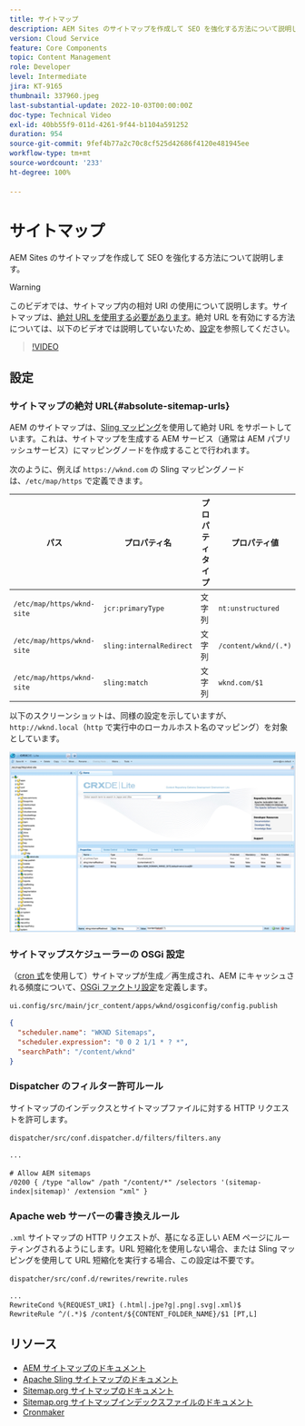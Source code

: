 ```yaml
---
title: サイトマップ
description: AEM Sites のサイトマップを作成して SEO を強化する方法について説明します。
version: Cloud Service
feature: Core Components
topic: Content Management
role: Developer
level: Intermediate
jira: KT-9165
thumbnail: 337960.jpeg
last-substantial-update: 2022-10-03T00:00:00Z
doc-type: Technical Video
exl-id: 40bb55f9-011d-4261-9f44-b1104a591252
duration: 954
source-git-commit: 9fef4b77a2c70c8cf525d42686f4120e481945ee
workflow-type: tm+mt
source-wordcount: '233'
ht-degree: 100%

---
```


# サイトマップ

AEM Sites のサイトマップを作成して SEO を強化する方法について説明します。

>[!WARNING]
>
>このビデオでは、サイトマップ内の相対 URI の使用について説明します。サイトマップは、[絶対 URL を使用する必要があります](https://sitemaps.org/protocol.html)。絶対 URL を有効にする方法については、以下のビデオでは説明していないため、[設定](#absolute-sitemap-urls)を参照してください。

>[!VIDEO](https://video.tv.adobe.com/v/337960?quality=12&learn=on)

## 設定

### サイトマップの絶対 URL{#absolute-sitemap-urls}

AEM のサイトマップは、[Sling マッピング](https://sling.apache.org/documentation/the-sling-engine/mappings-for-resource-resolution.html)を使用して絶対 URL をサポートしています。これは、サイトマップを生成する AEM サービス（通常は AEM パブリッシュサービス）にマッピングノードを作成することで行われます。

次のように、例えば `https://wknd.com` の Sling マッピングノードは、`/etc/map/https` で定義できます。

| パス  | プロパティ名 | プロパティタイプ | プロパティ値 |
|------|----------|---------------|-------|
| `/etc/map/https/wknd-site` | `jcr:primaryType` | 文字列 | `nt:unstructured` |
| `/etc/map/https/wknd-site` | `sling:internalRedirect` | 文字列 | `/content/wknd/(.*)` |
| `/etc/map/https/wknd-site` | `sling:match` | 文字列 | `wknd.com/$1` |

以下のスクリーンショットは、同様の設定を示していますが、`http://wknd.local`（`http` で実行中のローカルホスト名のマッピング）を対象としています。

![サイトマップの絶対 URL の設定](../assets/sitemaps/sitemaps-absolute-urls.jpg)


### サイトマップスケジューラーの OSGi 設定

（[cron 式](http://www.cronmaker.com/)を使用して）サイトマップが生成／再生成され、AEM にキャッシュされる頻度について、[OSGi ファクトリ設定](http://localhost:4502/system/console/configMgr/org.apache.sling.sitemap.impl.SitemapScheduler)を定義します。

`ui.config/src/main/jcr_content/apps/wknd/osgiconfig/config.publish`

```json
{
  "scheduler.name": "WKND Sitemaps",
  "scheduler.expression": "0 0 2 1/1 * ? *",
  "searchPath": "/content/wknd"
}
```

### Dispatcher のフィルター許可ルール

サイトマップのインデックスとサイトマップファイルに対する HTTP リクエストを許可します。

`dispatcher/src/conf.dispatcher.d/filters/filters.any`

```
...

# Allow AEM sitemaps
/0200 { /type "allow" /path "/content/*" /selectors '(sitemap-index|sitemap)' /extension "xml" }
```

### Apache web サーバーの書き換えルール

`.xml` サイトマップの HTTP リクエストが、基になる正しい AEM ページにルーティングされるようにします。URL 短縮化を使用しない場合、または Sling マッピングを使用して URL 短縮化を実行する場合、この設定は不要です。

`dispatcher/src/conf.d/rewrites/rewrite.rules`

```
...
RewriteCond %{REQUEST_URI} (.html|.jpe?g|.png|.svg|.xml)$
RewriteRule ^/(.*)$ /content/${CONTENT_FOLDER_NAME}/$1 [PT,L]
```

## リソース

+ [AEM サイトマップのドキュメント](https://experienceleague.adobe.com/docs/experience-manager-cloud-service/content/overview/seo-and-url-management.html?lang=ja)
+ [Apache Sling サイトマップのドキュメント](https://github.com/apache/sling-org-apache-sling-sitemap#readme)
+ [Sitemap.org サイトマップのドキュメント](https://www.sitemaps.org/protocol.html)
+ [Sitemap.org サイトマップインデックスファイルのドキュメント](https://www.sitemaps.org/protocol.html#index)
+ [Cronmaker](http://www.cronmaker.com/)